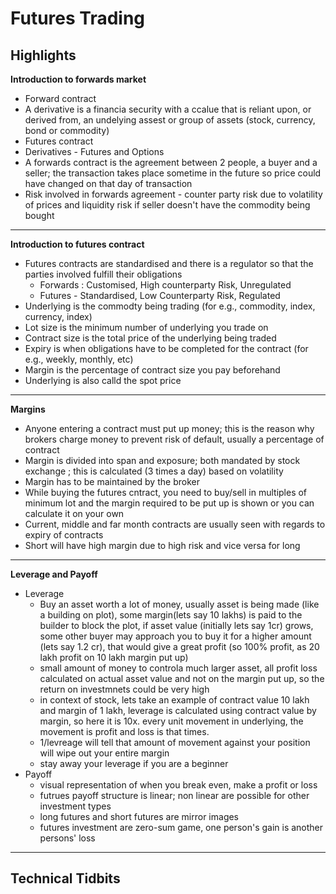 # Futures Trading

## Highlights

**Introduction to forwards market**
- Forward contract
- A derivative is a financia security with a ccalue that is reliant upon, or derived from, an undelying assest or group of assets (stock, currency, bond or commodity)
- Futures contract
- Derivatives - Futures and Options
- A forwards contract is the agreement between 2 people, a buyer and a seller; the transaction takes place sometime in the future so price could have changed on that day of transaction
- Risk involved in forwards agreement - counter party risk due to volatility of prices and liquidity risk if seller doesn't have the commodity being bought
---
**Introduction to futures contract**
- Futures contracts are standardised and there is a regulator so that the parties involved fulfill their obligations
  - Forwards : Customised, High counterparty Risk, Unregulated
  - Futures - Standardised, Low Counterparty Risk, Regulated
- Underlying is the commodty being trading (for e.g., commodity, index, currency, index)
- Lot size is the minimum number of underlying you trade on
- Contract size is the total price of the underlying being traded
- Expiry is when obligations have to be completed for the contract (for e.g., weekly, monthly, etc)
- Margin is the percentage of contract size you pay beforehand
- Underlying is also calld the spot price
---
**Margins**
- Anyone entering a contract must put up money; this is the reason why brokers charge money to prevent risk of default, usually a percentage of contract
- Margin is divided into span and exposure; both mandated by stock exchange ; this is calculated (3 times a day) based on volatility
- Margin has to be maintained by the broker
- While buying the futures cntract, you need to buy/sell in multiples of minimum lot and the margin required to be put up is shown or you can calculate it on your own
- Current, middle and far month contracts are usually seen with regards to expiry of contracts
- Short will have high margin due to high risk and vice versa for long
---
**Leverage and Payoff**
- Leverage
  - Buy an asset worth a lot of money, usually asset is being made (like a building on plot), some margin(lets say 10 lakhs) is paid to the builder to block the plot, if asset value (initially lets say 1cr) grows, some other buyer may approach you to buy it for a higher amount (lets say 1.2 cr), that would give a great profit (so 100% profit, as 20 lakh profit on 10 lakh margin put up)
  - small amount of money to controla  much larger asset, all profit loss calculated on actual asset value and not on the margin put up, so the return on investmnets could be very high
  - in context of stock, lets take an example of contract value 10 lakh and margin of 1 lakh, leverage is calculated using contract value by margin, so here it is 10x. every unit movement in underlying, the movement is profit and loss is that times.
  - 1/levreage will tell that amount of movement against your position will wipe out your entire margin
  - stay away your leverage if you are a beginner
- Payoff
  - visual representation of when you break even, make a profit or loss
  - futrues payoff structure is linear; non linear are possible for other investment types
  - long futures and short futures are mirror images
  - futures investment are zero-sum game, one person's gain is another persons' loss
---
## Technical Tidbits
